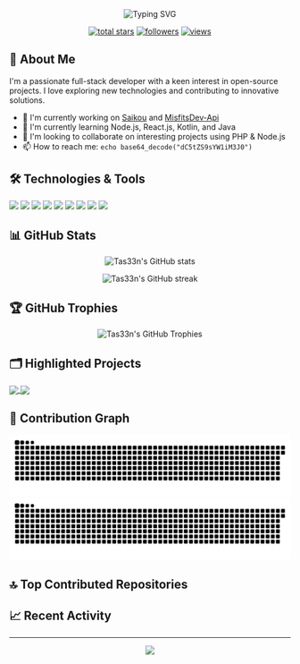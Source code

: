 <div align="center">
  <img src="https://readme-typing-svg.herokuapp.com?font=Architects+Daughter&color=7AF79A&size=30&lines=Hey!+I'm+Tas33n!;Full+Stack+Developer...;Open+Source+Enthusiast...;Tech+Geek...;Active+Learner/Researcher...;Love+to+learn+new+technologies...&center=true&width=500&height=50" alt="Typing SVG">
</div>

<p align="center">
  <a href="https://github.com/tas33n?tab=repositories&sort=stargazers">
    <img alt="total stars" title="Total stars on GitHub" src="https://custom-icon-badges.demolab.com/github/stars/tas33n?color=55960c&style=for-the-badge&labelColor=488207&logo=star"/></a>
  <a href="https://github.com/tas33n?tab=followers">
    <img alt="followers" title="Follow me on Github" src="https://custom-icon-badges.demolab.com/github/followers/tas33n?color=236ad3&labelColor=1155ba&style=for-the-badge&logo=person-add&label=Follow&logoColor=white"/></a>
  <a href="https://github.com/tas33n/Simple-View-Counter">
    <img alt="views" title="GitHub profile views" src="https://komarev.com/ghpvc/?username=tas33n&style=for-the-badge&color=blueviolet"/></a>
</p>

## 🚀 About Me

I'm a passionate full-stack developer with a keen interest in open-source projects. I love exploring new technologies and contributing to innovative solutions.

- 🔭 I'm currently working on [Saikou](https://github.com/tas33n/saikou) and [MisfitsDev-Api](https://misfitsdev.co/doc)
- 🌱 I'm currently learning Node.js, React.js, Kotlin, and Java
- 👯 I'm looking to collaborate on interesting projects using PHP & Node.js
- 📫 How to reach me: `echo base64_decode("dC5tZS9sYW1iM3J0")`

## 🛠️ Technologies & Tools

![](https://img.shields.io/badge/OS-Linux-informational?style=flat&logo=linux&logoColor=white&color=2bbc8a)
![](https://img.shields.io/badge/OS-Windows-informational?style=flat&logo=windows&logoColor=white&color=2bbc8a)
![](https://img.shields.io/badge/Editor-VSCode-informational?style=flat&logo=visual-studio-code&logoColor=white&color=2bbc8a)
![](https://img.shields.io/badge/Code-JavaScript-informational?style=flat&logo=javascript&logoColor=white&color=2bbc8a)
![](https://img.shields.io/badge/Code-PHP-informational?style=flat&logo=php&logoColor=white&color=2bbc8a)
![](https://img.shields.io/badge/Code-Node.js-informational?style=flat&logo=node.js&logoColor=white&color=2bbc8a)
![](https://img.shields.io/badge/Code-React-informational?style=flat&logo=react&logoColor=white&color=2bbc8a)
![](https://img.shields.io/badge/Shell-Bash-informational?style=flat&logo=gnu-bash&logoColor=white&color=2bbc8a)
![](https://img.shields.io/badge/Tools-Git-informational?style=flat&logo=git&logoColor=white&color=2bbc8a)

## 📊 GitHub Stats

<p align="center">
  <img src="https://github-readme-stats.vercel.app/api?username=tas33n&show_icons=true&theme=radical" alt="Tas33n's GitHub stats" />
</p>

<p align="center">
  <img src="https://github-readme-streak-stats.herokuapp.com/?user=tas33n&theme=radical" alt="Tas33n's GitHub streak" />
</p>

## 🏆 GitHub Trophies

<p align="center">
  <img src="https://github-profile-trophy.vercel.app/?username=tas33n&theme=darkhub&no-frame=true&margin-w=15" alt="Tas33n's GitHub Trophies" />
</p>

## 🗂️ Highlighted Projects

<a href="https://github.com/tas33n/saikou">
  <img align="center" src="https://github-readme-stats.vercel.app/api/pin/?username=tas33n&repo=saikou&theme=radical" />
</a>
<a href="https://github.com/tas33n/MisfitsDev-Api">
  <img align="center" src="https://github-readme-stats.vercel.app/api/pin/?username=tas33n&repo=MisfitsDev-Api&theme=radical" />
</a>

## 🐍 Contribution Graph

![GitHub Snake Light](https://github.com/tas33n/tas33n/blob/output/github-contribution-grid-snake.svg#gh-light-mode-only)
![GitHub Snake dark](https://github.com/tas33n/tas33n/blob/output/github-contribution-grid-snake-dark.svg#gh-dark-mode-only)

## 🔝 Top Contributed Repositories

<!-- TOP-PROJECTS-LIST:START -->
<!-- TOP-PROJECTS-LIST:END -->

## 📈 Recent Activity

<!--START_SECTION:activity-->
<!--END_SECTION:activity-->

---

<p align="center">
  <img src="https://capsule-render.vercel.app/api?type=waving&color=gradient&height=60&section=footer"/>
</p>

